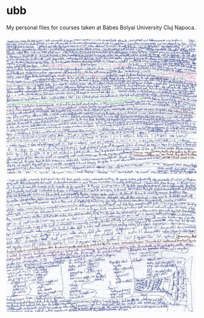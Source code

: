 # ubb
My personal files for courses taken at Bábes Bolyai University Cluj Napoca.

![OS](2nd%20Semester/Operating%20Systems/Ew/CheatSheet1.jpeg)
![OS](2nd%20Semester/Operating%20Systems/Ew/CheatSheet2.jpeg)
